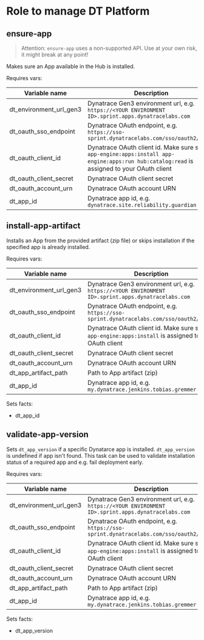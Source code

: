 # Role to manage DT Platform

## ensure-app

> Attention: `ensure-app` uses a non-supported API. Use at your own risk, it might break at any point!

Makes sure an App available in the Hub is installed.

Requires vars:

|Variable name|Description|
|---|---|
|dt_environment_url_gen3|Dynatrace Gen3 environment url, e.g. `https://<YOUR ENVIRONMENT ID>.sprint.apps.dynatracelabs.com`|
|dt_oauth_sso_endpoint|Dynatrace OAuth endpoint, e.g. `https://sso-sprint.dynatracelabs.com/sso/oauth2/token`|
|dt_oauth_client_id|Dynatrace OAuth client id. Make sure scope `app-engine:apps:install app-engine:apps:run hub:catalog:read` is assigned to your OAuth client|
|dt_oauth_client_secret|Dynatrace OAuth client secret|
|dt_oauth_account_urn|Dynatrace OAuth account URN|
|dt_app_id|Dynatrace app id, e.g. `dynatrace.site.reliability.guardian`|

## install-app-artifact

Installs an App from the provided artifact (zip file) or skips installation if the specified app is already installed.

Requires vars:

|Variable name|Description|
|---|---|
|dt_environment_url_gen3|Dynatrace Gen3 environment url, e.g. `https://<YOUR ENVIRONMENT ID>.sprint.apps.dynatracelabs.com`|
|dt_oauth_sso_endpoint|Dynatrace OAuth endpoint, e.g. `https://sso-sprint.dynatracelabs.com/sso/oauth2/token`|
|dt_oauth_client_id|Dynatrace OAuth client id. Make sure scope `app-engine:apps:install` is assigned to your OAuth client|
|dt_oauth_client_secret|Dynatrace OAuth client secret|
|dt_oauth_account_urn|Dynatrace OAuth account URN|
|dt_app_artifact_path|Path to App artifact (zip)|
|dt_app_id|Dynatrace app id, e.g. `my.dynatrace.jenkins.tobias.gremmer`|

Sets facts:
- dt_app_id

## validate-app-version

Sets `dt_app_version` if a specific Dynatarce app is installed. `dt_app_version` is undefined if app isn't found. This task can be used to validate installation status of a required app and e.g. fail deployment early.

Requires vars:

|Variable name|Description|
|---|---|
|dt_environment_url_gen3|Dynatrace Gen3 environment url, e.g. `https://<YOUR ENVIRONMENT ID>.sprint.apps.dynatracelabs.com`|
|dt_oauth_sso_endpoint|Dynatrace OAuth endpoint, e.g. `https://sso-sprint.dynatracelabs.com/sso/oauth2/token`|
|dt_oauth_client_id|Dynatrace OAuth client id. Make sure scope `app-engine:apps:install` is assigned to your OAuth client|
|dt_oauth_client_secret|Dynatrace OAuth client secret|
|dt_oauth_account_urn|Dynatrace OAuth account URN|
|dt_app_artifact_path|Path to App artifact (zip)|
|dt_app_id|Dynatrace app id, e.g. `my.dynatrace.jenkins.tobias.gremmer`|

Sets facts:
- dt_app_version

